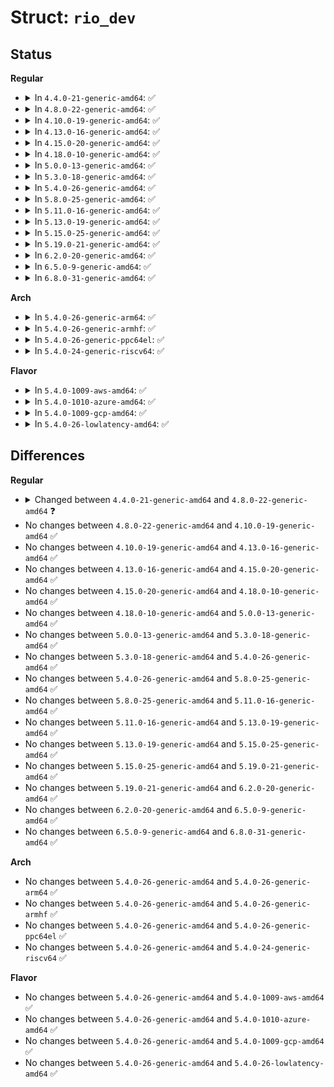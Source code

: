 # Struct: <code>rio_dev</code>

## Status
<b>Regular</b>
<ul>
<li>
<details>
<summary>In <code>4.4.0-21-generic-amd64</code>: ✅</summary>

```c
struct rio_dev {
    struct list_head global_list;
    struct list_head net_list;
    struct rio_net * net;
    bool do_enum;
    u16 did;
    u16 vid;
    u32 device_rev;
    u16 asm_did;
    u16 asm_vid;
    u16 asm_rev;
    u16 efptr;
    u32 pef;
    u32 swpinfo;
    u32 src_ops;
    u32 dst_ops;
    u32 comp_tag;
    u32 phys_efptr;
    u32 em_efptr;
    u64 dma_mask;
    struct rio_driver * driver;
    struct device dev;
    struct resource[16] riores;
    int (*)(struct rio_dev *, union rio_pw_msg *, int) pwcback;
    u16 destid;
    u8 hopcount;
    struct rio_dev * prev;
    struct rio_switch[0] rswitch;
}
```
</details>
</li>
<li>
<details>
<summary>In <code>4.8.0-22-generic-amd64</code>: ✅</summary>

```c
struct rio_dev {
    struct list_head global_list;
    struct list_head net_list;
    struct rio_net * net;
    bool do_enum;
    u16 did;
    u16 vid;
    u32 device_rev;
    u16 asm_did;
    u16 asm_vid;
    u16 asm_rev;
    u16 efptr;
    u32 pef;
    u32 swpinfo;
    u32 src_ops;
    u32 dst_ops;
    u32 comp_tag;
    u32 phys_efptr;
    u32 phys_rmap;
    u32 em_efptr;
    u64 dma_mask;
    struct rio_driver * driver;
    struct device dev;
    struct resource[16] riores;
    int (*)(struct rio_dev *, union rio_pw_msg *, int) pwcback;
    u16 destid;
    u8 hopcount;
    struct rio_dev * prev;
    atomic_t state;
    struct rio_switch[0] rswitch;
}
```
</details>
</li>
<li>
<details>
<summary>In <code>4.10.0-19-generic-amd64</code>: ✅</summary>

```c
struct rio_dev {
    struct list_head global_list;
    struct list_head net_list;
    struct rio_net * net;
    bool do_enum;
    u16 did;
    u16 vid;
    u32 device_rev;
    u16 asm_did;
    u16 asm_vid;
    u16 asm_rev;
    u16 efptr;
    u32 pef;
    u32 swpinfo;
    u32 src_ops;
    u32 dst_ops;
    u32 comp_tag;
    u32 phys_efptr;
    u32 phys_rmap;
    u32 em_efptr;
    u64 dma_mask;
    struct rio_driver * driver;
    struct device dev;
    struct resource[16] riores;
    int (*)(struct rio_dev *, union rio_pw_msg *, int) pwcback;
    u16 destid;
    u8 hopcount;
    struct rio_dev * prev;
    atomic_t state;
    struct rio_switch[0] rswitch;
}
```
</details>
</li>
<li>
<details>
<summary>In <code>4.13.0-16-generic-amd64</code>: ✅</summary>

```c
struct rio_dev {
    struct list_head global_list;
    struct list_head net_list;
    struct rio_net * net;
    bool do_enum;
    u16 did;
    u16 vid;
    u32 device_rev;
    u16 asm_did;
    u16 asm_vid;
    u16 asm_rev;
    u16 efptr;
    u32 pef;
    u32 swpinfo;
    u32 src_ops;
    u32 dst_ops;
    u32 comp_tag;
    u32 phys_efptr;
    u32 phys_rmap;
    u32 em_efptr;
    u64 dma_mask;
    struct rio_driver * driver;
    struct device dev;
    struct resource[16] riores;
    int (*)(struct rio_dev *, union rio_pw_msg *, int) pwcback;
    u16 destid;
    u8 hopcount;
    struct rio_dev * prev;
    atomic_t state;
    struct rio_switch[0] rswitch;
}
```
</details>
</li>
<li>
<details>
<summary>In <code>4.15.0-20-generic-amd64</code>: ✅</summary>

```c
struct rio_dev {
    struct list_head global_list;
    struct list_head net_list;
    struct rio_net * net;
    bool do_enum;
    u16 did;
    u16 vid;
    u32 device_rev;
    u16 asm_did;
    u16 asm_vid;
    u16 asm_rev;
    u16 efptr;
    u32 pef;
    u32 swpinfo;
    u32 src_ops;
    u32 dst_ops;
    u32 comp_tag;
    u32 phys_efptr;
    u32 phys_rmap;
    u32 em_efptr;
    u64 dma_mask;
    struct rio_driver * driver;
    struct device dev;
    struct resource[16] riores;
    int (*)(struct rio_dev *, union rio_pw_msg *, int) pwcback;
    u16 destid;
    u8 hopcount;
    struct rio_dev * prev;
    atomic_t state;
    struct rio_switch[0] rswitch;
}
```
</details>
</li>
<li>
<details>
<summary>In <code>4.18.0-10-generic-amd64</code>: ✅</summary>

```c
struct rio_dev {
    struct list_head global_list;
    struct list_head net_list;
    struct rio_net * net;
    bool do_enum;
    u16 did;
    u16 vid;
    u32 device_rev;
    u16 asm_did;
    u16 asm_vid;
    u16 asm_rev;
    u16 efptr;
    u32 pef;
    u32 swpinfo;
    u32 src_ops;
    u32 dst_ops;
    u32 comp_tag;
    u32 phys_efptr;
    u32 phys_rmap;
    u32 em_efptr;
    u64 dma_mask;
    struct rio_driver * driver;
    struct device dev;
    struct resource[16] riores;
    int (*)(struct rio_dev *, union rio_pw_msg *, int) pwcback;
    u16 destid;
    u8 hopcount;
    struct rio_dev * prev;
    atomic_t state;
    struct rio_switch[0] rswitch;
}
```
</details>
</li>
<li>
<details>
<summary>In <code>5.0.0-13-generic-amd64</code>: ✅</summary>

```c
struct rio_dev {
    struct list_head global_list;
    struct list_head net_list;
    struct rio_net * net;
    bool do_enum;
    u16 did;
    u16 vid;
    u32 device_rev;
    u16 asm_did;
    u16 asm_vid;
    u16 asm_rev;
    u16 efptr;
    u32 pef;
    u32 swpinfo;
    u32 src_ops;
    u32 dst_ops;
    u32 comp_tag;
    u32 phys_efptr;
    u32 phys_rmap;
    u32 em_efptr;
    u64 dma_mask;
    struct rio_driver * driver;
    struct device dev;
    struct resource[16] riores;
    int (*)(struct rio_dev *, union rio_pw_msg *, int) pwcback;
    u16 destid;
    u8 hopcount;
    struct rio_dev * prev;
    atomic_t state;
    struct rio_switch[0] rswitch;
}
```
</details>
</li>
<li>
<details>
<summary>In <code>5.3.0-18-generic-amd64</code>: ✅</summary>

```c
struct rio_dev {
    struct list_head global_list;
    struct list_head net_list;
    struct rio_net * net;
    bool do_enum;
    u16 did;
    u16 vid;
    u32 device_rev;
    u16 asm_did;
    u16 asm_vid;
    u16 asm_rev;
    u16 efptr;
    u32 pef;
    u32 swpinfo;
    u32 src_ops;
    u32 dst_ops;
    u32 comp_tag;
    u32 phys_efptr;
    u32 phys_rmap;
    u32 em_efptr;
    u64 dma_mask;
    struct rio_driver * driver;
    struct device dev;
    struct resource[16] riores;
    int (*)(struct rio_dev *, union rio_pw_msg *, int) pwcback;
    u16 destid;
    u8 hopcount;
    struct rio_dev * prev;
    atomic_t state;
    struct rio_switch[0] rswitch;
}
```
</details>
</li>
<li>
<details>
<summary>In <code>5.4.0-26-generic-amd64</code>: ✅</summary>

```c
struct rio_dev {
    struct list_head global_list;
    struct list_head net_list;
    struct rio_net * net;
    bool do_enum;
    u16 did;
    u16 vid;
    u32 device_rev;
    u16 asm_did;
    u16 asm_vid;
    u16 asm_rev;
    u16 efptr;
    u32 pef;
    u32 swpinfo;
    u32 src_ops;
    u32 dst_ops;
    u32 comp_tag;
    u32 phys_efptr;
    u32 phys_rmap;
    u32 em_efptr;
    u64 dma_mask;
    struct rio_driver * driver;
    struct device dev;
    struct resource[16] riores;
    int (*)(struct rio_dev *, union rio_pw_msg *, int) pwcback;
    u16 destid;
    u8 hopcount;
    struct rio_dev * prev;
    atomic_t state;
    struct rio_switch[0] rswitch;
}
```
</details>
</li>
<li>
<details>
<summary>In <code>5.8.0-25-generic-amd64</code>: ✅</summary>

```c
struct rio_dev {
    struct list_head global_list;
    struct list_head net_list;
    struct rio_net * net;
    bool do_enum;
    u16 did;
    u16 vid;
    u32 device_rev;
    u16 asm_did;
    u16 asm_vid;
    u16 asm_rev;
    u16 efptr;
    u32 pef;
    u32 swpinfo;
    u32 src_ops;
    u32 dst_ops;
    u32 comp_tag;
    u32 phys_efptr;
    u32 phys_rmap;
    u32 em_efptr;
    u64 dma_mask;
    struct rio_driver * driver;
    struct device dev;
    struct resource[16] riores;
    int (*)(struct rio_dev *, union rio_pw_msg *, int) pwcback;
    u16 destid;
    u8 hopcount;
    struct rio_dev * prev;
    atomic_t state;
    struct rio_switch[0] rswitch;
}
```
</details>
</li>
<li>
<details>
<summary>In <code>5.11.0-16-generic-amd64</code>: ✅</summary>

```c
struct rio_dev {
    struct list_head global_list;
    struct list_head net_list;
    struct rio_net * net;
    bool do_enum;
    u16 did;
    u16 vid;
    u32 device_rev;
    u16 asm_did;
    u16 asm_vid;
    u16 asm_rev;
    u16 efptr;
    u32 pef;
    u32 swpinfo;
    u32 src_ops;
    u32 dst_ops;
    u32 comp_tag;
    u32 phys_efptr;
    u32 phys_rmap;
    u32 em_efptr;
    u64 dma_mask;
    struct rio_driver * driver;
    struct device dev;
    struct resource[16] riores;
    int (*)(struct rio_dev *, union rio_pw_msg *, int) pwcback;
    u16 destid;
    u8 hopcount;
    struct rio_dev * prev;
    atomic_t state;
    struct rio_switch[0] rswitch;
}
```
</details>
</li>
<li>
<details>
<summary>In <code>5.13.0-19-generic-amd64</code>: ✅</summary>

```c
struct rio_dev {
    struct list_head global_list;
    struct list_head net_list;
    struct rio_net * net;
    bool do_enum;
    u16 did;
    u16 vid;
    u32 device_rev;
    u16 asm_did;
    u16 asm_vid;
    u16 asm_rev;
    u16 efptr;
    u32 pef;
    u32 swpinfo;
    u32 src_ops;
    u32 dst_ops;
    u32 comp_tag;
    u32 phys_efptr;
    u32 phys_rmap;
    u32 em_efptr;
    u64 dma_mask;
    struct rio_driver * driver;
    struct device dev;
    struct resource[16] riores;
    int (*)(struct rio_dev *, union rio_pw_msg *, int) pwcback;
    u16 destid;
    u8 hopcount;
    struct rio_dev * prev;
    atomic_t state;
    struct rio_switch[0] rswitch;
}
```
</details>
</li>
<li>
<details>
<summary>In <code>5.15.0-25-generic-amd64</code>: ✅</summary>

```c
struct rio_dev {
    struct list_head global_list;
    struct list_head net_list;
    struct rio_net * net;
    bool do_enum;
    u16 did;
    u16 vid;
    u32 device_rev;
    u16 asm_did;
    u16 asm_vid;
    u16 asm_rev;
    u16 efptr;
    u32 pef;
    u32 swpinfo;
    u32 src_ops;
    u32 dst_ops;
    u32 comp_tag;
    u32 phys_efptr;
    u32 phys_rmap;
    u32 em_efptr;
    u64 dma_mask;
    struct rio_driver * driver;
    struct device dev;
    struct resource[16] riores;
    int (*)(struct rio_dev *, union rio_pw_msg *, int) pwcback;
    u16 destid;
    u8 hopcount;
    struct rio_dev * prev;
    atomic_t state;
    struct rio_switch[0] rswitch;
}
```
</details>
</li>
<li>
<details>
<summary>In <code>5.19.0-21-generic-amd64</code>: ✅</summary>

```c
struct rio_dev {
    struct list_head global_list;
    struct list_head net_list;
    struct rio_net * net;
    bool do_enum;
    u16 did;
    u16 vid;
    u32 device_rev;
    u16 asm_did;
    u16 asm_vid;
    u16 asm_rev;
    u16 efptr;
    u32 pef;
    u32 swpinfo;
    u32 src_ops;
    u32 dst_ops;
    u32 comp_tag;
    u32 phys_efptr;
    u32 phys_rmap;
    u32 em_efptr;
    u64 dma_mask;
    struct rio_driver * driver;
    struct device dev;
    struct resource[16] riores;
    int (*)(struct rio_dev *, union rio_pw_msg *, int) pwcback;
    u16 destid;
    u8 hopcount;
    struct rio_dev * prev;
    atomic_t state;
    struct rio_switch[0] rswitch;
}
```
</details>
</li>
<li>
<details>
<summary>In <code>6.2.0-20-generic-amd64</code>: ✅</summary>

```c
struct rio_dev {
    struct list_head global_list;
    struct list_head net_list;
    struct rio_net * net;
    bool do_enum;
    u16 did;
    u16 vid;
    u32 device_rev;
    u16 asm_did;
    u16 asm_vid;
    u16 asm_rev;
    u16 efptr;
    u32 pef;
    u32 swpinfo;
    u32 src_ops;
    u32 dst_ops;
    u32 comp_tag;
    u32 phys_efptr;
    u32 phys_rmap;
    u32 em_efptr;
    u64 dma_mask;
    struct rio_driver * driver;
    struct device dev;
    struct resource[16] riores;
    int (*)(struct rio_dev *, union rio_pw_msg *, int) pwcback;
    u16 destid;
    u8 hopcount;
    struct rio_dev * prev;
    atomic_t state;
    struct rio_switch[0] rswitch;
}
```
</details>
</li>
<li>
<details>
<summary>In <code>6.5.0-9-generic-amd64</code>: ✅</summary>

```c
struct rio_dev {
    struct list_head global_list;
    struct list_head net_list;
    struct rio_net * net;
    bool do_enum;
    u16 did;
    u16 vid;
    u32 device_rev;
    u16 asm_did;
    u16 asm_vid;
    u16 asm_rev;
    u16 efptr;
    u32 pef;
    u32 swpinfo;
    u32 src_ops;
    u32 dst_ops;
    u32 comp_tag;
    u32 phys_efptr;
    u32 phys_rmap;
    u32 em_efptr;
    u64 dma_mask;
    struct rio_driver * driver;
    struct device dev;
    struct resource[16] riores;
    int (*)(struct rio_dev *, union rio_pw_msg *, int) pwcback;
    u16 destid;
    u8 hopcount;
    struct rio_dev * prev;
    atomic_t state;
    struct rio_switch[0] rswitch;
}
```
</details>
</li>
<li>
<details>
<summary>In <code>6.8.0-31-generic-amd64</code>: ✅</summary>

```c
struct rio_dev {
    struct list_head global_list;
    struct list_head net_list;
    struct rio_net * net;
    bool do_enum;
    u16 did;
    u16 vid;
    u32 device_rev;
    u16 asm_did;
    u16 asm_vid;
    u16 asm_rev;
    u16 efptr;
    u32 pef;
    u32 swpinfo;
    u32 src_ops;
    u32 dst_ops;
    u32 comp_tag;
    u32 phys_efptr;
    u32 phys_rmap;
    u32 em_efptr;
    u64 dma_mask;
    struct rio_driver * driver;
    struct device dev;
    struct resource[16] riores;
    int (*)(struct rio_dev *, union rio_pw_msg *, int) pwcback;
    u16 destid;
    u8 hopcount;
    struct rio_dev * prev;
    atomic_t state;
    struct rio_switch[0] rswitch;
}
```
</details>
</li>
</ul>
<b>Arch</b>
<ul>
<li>
<details>
<summary>In <code>5.4.0-26-generic-arm64</code>: ✅</summary>

```c
struct rio_dev {
    struct list_head global_list;
    struct list_head net_list;
    struct rio_net * net;
    bool do_enum;
    u16 did;
    u16 vid;
    u32 device_rev;
    u16 asm_did;
    u16 asm_vid;
    u16 asm_rev;
    u16 efptr;
    u32 pef;
    u32 swpinfo;
    u32 src_ops;
    u32 dst_ops;
    u32 comp_tag;
    u32 phys_efptr;
    u32 phys_rmap;
    u32 em_efptr;
    u64 dma_mask;
    struct rio_driver * driver;
    struct device dev;
    struct resource[16] riores;
    int (*)(struct rio_dev *, union rio_pw_msg *, int) pwcback;
    u16 destid;
    u8 hopcount;
    struct rio_dev * prev;
    atomic_t state;
    struct rio_switch[0] rswitch;
}
```
</details>
</li>
<li>
<details>
<summary>In <code>5.4.0-26-generic-armhf</code>: ✅</summary>

```c
struct rio_dev {
    struct list_head global_list;
    struct list_head net_list;
    struct rio_net * net;
    bool do_enum;
    u16 did;
    u16 vid;
    u32 device_rev;
    u16 asm_did;
    u16 asm_vid;
    u16 asm_rev;
    u16 efptr;
    u32 pef;
    u32 swpinfo;
    u32 src_ops;
    u32 dst_ops;
    u32 comp_tag;
    u32 phys_efptr;
    u32 phys_rmap;
    u32 em_efptr;
    u64 dma_mask;
    struct rio_driver * driver;
    struct device dev;
    struct resource[16] riores;
    int (*)(struct rio_dev *, union rio_pw_msg *, int) pwcback;
    u16 destid;
    u8 hopcount;
    struct rio_dev * prev;
    atomic_t state;
    struct rio_switch[0] rswitch;
}
```
</details>
</li>
<li>
<details>
<summary>In <code>5.4.0-26-generic-ppc64el</code>: ✅</summary>

```c
struct rio_dev {
    struct list_head global_list;
    struct list_head net_list;
    struct rio_net * net;
    bool do_enum;
    u16 did;
    u16 vid;
    u32 device_rev;
    u16 asm_did;
    u16 asm_vid;
    u16 asm_rev;
    u16 efptr;
    u32 pef;
    u32 swpinfo;
    u32 src_ops;
    u32 dst_ops;
    u32 comp_tag;
    u32 phys_efptr;
    u32 phys_rmap;
    u32 em_efptr;
    u64 dma_mask;
    struct rio_driver * driver;
    struct device dev;
    struct resource[16] riores;
    int (*)(struct rio_dev *, union rio_pw_msg *, int) pwcback;
    u16 destid;
    u8 hopcount;
    struct rio_dev * prev;
    atomic_t state;
    struct rio_switch[0] rswitch;
}
```
</details>
</li>
<li>
<details>
<summary>In <code>5.4.0-24-generic-riscv64</code>: ✅</summary>

```c
struct rio_dev {
    struct list_head global_list;
    struct list_head net_list;
    struct rio_net * net;
    bool do_enum;
    u16 did;
    u16 vid;
    u32 device_rev;
    u16 asm_did;
    u16 asm_vid;
    u16 asm_rev;
    u16 efptr;
    u32 pef;
    u32 swpinfo;
    u32 src_ops;
    u32 dst_ops;
    u32 comp_tag;
    u32 phys_efptr;
    u32 phys_rmap;
    u32 em_efptr;
    u64 dma_mask;
    struct rio_driver * driver;
    struct device dev;
    struct resource[16] riores;
    int (*)(struct rio_dev *, union rio_pw_msg *, int) pwcback;
    u16 destid;
    u8 hopcount;
    struct rio_dev * prev;
    atomic_t state;
    struct rio_switch[0] rswitch;
}
```
</details>
</li>
</ul>
<b>Flavor</b>
<ul>
<li>
<details>
<summary>In <code>5.4.0-1009-aws-amd64</code>: ✅</summary>

```c
struct rio_dev {
    struct list_head global_list;
    struct list_head net_list;
    struct rio_net * net;
    bool do_enum;
    u16 did;
    u16 vid;
    u32 device_rev;
    u16 asm_did;
    u16 asm_vid;
    u16 asm_rev;
    u16 efptr;
    u32 pef;
    u32 swpinfo;
    u32 src_ops;
    u32 dst_ops;
    u32 comp_tag;
    u32 phys_efptr;
    u32 phys_rmap;
    u32 em_efptr;
    u64 dma_mask;
    struct rio_driver * driver;
    struct device dev;
    struct resource[16] riores;
    int (*)(struct rio_dev *, union rio_pw_msg *, int) pwcback;
    u16 destid;
    u8 hopcount;
    struct rio_dev * prev;
    atomic_t state;
    struct rio_switch[0] rswitch;
}
```
</details>
</li>
<li>
<details>
<summary>In <code>5.4.0-1010-azure-amd64</code>: ✅</summary>

```c
struct rio_dev {
    struct list_head global_list;
    struct list_head net_list;
    struct rio_net * net;
    bool do_enum;
    u16 did;
    u16 vid;
    u32 device_rev;
    u16 asm_did;
    u16 asm_vid;
    u16 asm_rev;
    u16 efptr;
    u32 pef;
    u32 swpinfo;
    u32 src_ops;
    u32 dst_ops;
    u32 comp_tag;
    u32 phys_efptr;
    u32 phys_rmap;
    u32 em_efptr;
    u64 dma_mask;
    struct rio_driver * driver;
    struct device dev;
    struct resource[16] riores;
    int (*)(struct rio_dev *, union rio_pw_msg *, int) pwcback;
    u16 destid;
    u8 hopcount;
    struct rio_dev * prev;
    atomic_t state;
    struct rio_switch[0] rswitch;
}
```
</details>
</li>
<li>
<details>
<summary>In <code>5.4.0-1009-gcp-amd64</code>: ✅</summary>

```c
struct rio_dev {
    struct list_head global_list;
    struct list_head net_list;
    struct rio_net * net;
    bool do_enum;
    u16 did;
    u16 vid;
    u32 device_rev;
    u16 asm_did;
    u16 asm_vid;
    u16 asm_rev;
    u16 efptr;
    u32 pef;
    u32 swpinfo;
    u32 src_ops;
    u32 dst_ops;
    u32 comp_tag;
    u32 phys_efptr;
    u32 phys_rmap;
    u32 em_efptr;
    u64 dma_mask;
    struct rio_driver * driver;
    struct device dev;
    struct resource[16] riores;
    int (*)(struct rio_dev *, union rio_pw_msg *, int) pwcback;
    u16 destid;
    u8 hopcount;
    struct rio_dev * prev;
    atomic_t state;
    struct rio_switch[0] rswitch;
}
```
</details>
</li>
<li>
<details>
<summary>In <code>5.4.0-26-lowlatency-amd64</code>: ✅</summary>

```c
struct rio_dev {
    struct list_head global_list;
    struct list_head net_list;
    struct rio_net * net;
    bool do_enum;
    u16 did;
    u16 vid;
    u32 device_rev;
    u16 asm_did;
    u16 asm_vid;
    u16 asm_rev;
    u16 efptr;
    u32 pef;
    u32 swpinfo;
    u32 src_ops;
    u32 dst_ops;
    u32 comp_tag;
    u32 phys_efptr;
    u32 phys_rmap;
    u32 em_efptr;
    u64 dma_mask;
    struct rio_driver * driver;
    struct device dev;
    struct resource[16] riores;
    int (*)(struct rio_dev *, union rio_pw_msg *, int) pwcback;
    u16 destid;
    u8 hopcount;
    struct rio_dev * prev;
    atomic_t state;
    struct rio_switch[0] rswitch;
}
```
</details>
</li>
</ul>

## Differences
<b>Regular</b>
<ul>
<li>
<details>
<summary>Changed between <code>4.4.0-21-generic-amd64</code> and <code>4.8.0-22-generic-amd64</code> ❓</summary>
<ul>
<li>
<b>Field added. </b>
<code>u32 phys_rmap</code>
</li>
<li>
<b>Field added. </b>
<code>atomic_t state</code>
</li>
</ul>
</details>
</li>
<li>
No changes between <code>4.8.0-22-generic-amd64</code> and <code>4.10.0-19-generic-amd64</code> ✅
</li>
<li>
No changes between <code>4.10.0-19-generic-amd64</code> and <code>4.13.0-16-generic-amd64</code> ✅
</li>
<li>
No changes between <code>4.13.0-16-generic-amd64</code> and <code>4.15.0-20-generic-amd64</code> ✅
</li>
<li>
No changes between <code>4.15.0-20-generic-amd64</code> and <code>4.18.0-10-generic-amd64</code> ✅
</li>
<li>
No changes between <code>4.18.0-10-generic-amd64</code> and <code>5.0.0-13-generic-amd64</code> ✅
</li>
<li>
No changes between <code>5.0.0-13-generic-amd64</code> and <code>5.3.0-18-generic-amd64</code> ✅
</li>
<li>
No changes between <code>5.3.0-18-generic-amd64</code> and <code>5.4.0-26-generic-amd64</code> ✅
</li>
<li>
No changes between <code>5.4.0-26-generic-amd64</code> and <code>5.8.0-25-generic-amd64</code> ✅
</li>
<li>
No changes between <code>5.8.0-25-generic-amd64</code> and <code>5.11.0-16-generic-amd64</code> ✅
</li>
<li>
No changes between <code>5.11.0-16-generic-amd64</code> and <code>5.13.0-19-generic-amd64</code> ✅
</li>
<li>
No changes between <code>5.13.0-19-generic-amd64</code> and <code>5.15.0-25-generic-amd64</code> ✅
</li>
<li>
No changes between <code>5.15.0-25-generic-amd64</code> and <code>5.19.0-21-generic-amd64</code> ✅
</li>
<li>
No changes between <code>5.19.0-21-generic-amd64</code> and <code>6.2.0-20-generic-amd64</code> ✅
</li>
<li>
No changes between <code>6.2.0-20-generic-amd64</code> and <code>6.5.0-9-generic-amd64</code> ✅
</li>
<li>
No changes between <code>6.5.0-9-generic-amd64</code> and <code>6.8.0-31-generic-amd64</code> ✅
</li>
</ul>
<b>Arch</b>
<ul>
<li>
No changes between <code>5.4.0-26-generic-amd64</code> and <code>5.4.0-26-generic-arm64</code> ✅
</li>
<li>
No changes between <code>5.4.0-26-generic-amd64</code> and <code>5.4.0-26-generic-armhf</code> ✅
</li>
<li>
No changes between <code>5.4.0-26-generic-amd64</code> and <code>5.4.0-26-generic-ppc64el</code> ✅
</li>
<li>
No changes between <code>5.4.0-26-generic-amd64</code> and <code>5.4.0-24-generic-riscv64</code> ✅
</li>
</ul>
<b>Flavor</b>
<ul>
<li>
No changes between <code>5.4.0-26-generic-amd64</code> and <code>5.4.0-1009-aws-amd64</code> ✅
</li>
<li>
No changes between <code>5.4.0-26-generic-amd64</code> and <code>5.4.0-1010-azure-amd64</code> ✅
</li>
<li>
No changes between <code>5.4.0-26-generic-amd64</code> and <code>5.4.0-1009-gcp-amd64</code> ✅
</li>
<li>
No changes between <code>5.4.0-26-generic-amd64</code> and <code>5.4.0-26-lowlatency-amd64</code> ✅
</li>
</ul>
